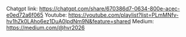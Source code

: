 

Chatgpt link: https://chatgpt.com/share/670386d7-0634-800e-acec-e0ed72a6f065
Youtube: https://youtube.com/playlist?list=PLmMNfv-hv1hZk0LAho6ez1DuA0lpdNm9N&feature=shared
Medium: https://medium.com/@hvr2026

